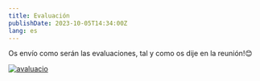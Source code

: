 ```yaml
---
title: Evaluación
publishDate: 2023-10-05T14:34:00Z
lang: es
---
```


Os envío como serán las evaluaciones, tal y como os dije en la reunión!😊

[![avaluacio](/images/avaluacio.jpeg)](/images/avaluacio.jpeg)
